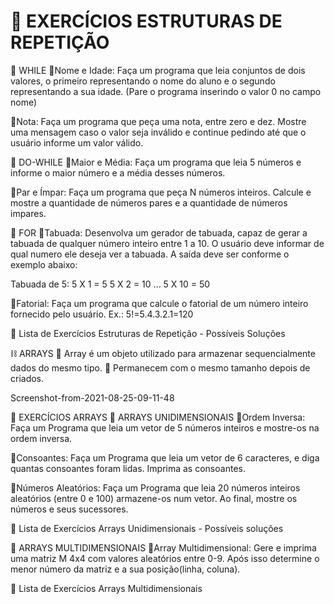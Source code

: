 # 💭 EXERCÍCIOS ESTRUTURAS DE REPETIÇÃO
📝 WHILE
🔸Nome e Idade: Faça um programa que leia conjuntos de dois valores, o primeiro representando o nome do aluno e o segundo representando a sua idade. (Pare o programa inserindo o valor 0 no campo nome)

🔸Nota: Faça um programa que peça uma nota, entre zero e dez. Mostre uma mensagem caso o valor seja inválido e continue pedindo até que o usuário informe um valor válido.

📝 DO-WHILE
🔸Maior e Média: Faça um programa que leia 5 números e informe o maior número e a média desses números.

🔸Par e Ímpar: Faça um programa que peça N números inteiros. Calcule e mostre a quantidade de números pares e a quantidade de números impares.

📝 FOR
🔸Tabuada: Desenvolva um gerador de tabuada, capaz de gerar a tabuada de qualquer número inteiro entre 1 a 10. O usuário deve informar de qual numero ele deseja ver a tabuada. A saída deve ser conforme o exemplo abaixo:

Tabuada de 5:
5 X 1 = 5
5 X 2 = 10
...
5 X 10 = 50

🔸Fatorial: Faça um programa que calcule o fatorial de um número inteiro fornecido pelo usuário.
Ex.: 5!=5.4.3.2.1=120

🔗 Lista de Exercícios Estruturas de Repetição - Possíveis Soluções

⛓️ ARRAYS
🔹 Array é um objeto utilizado para armazenar sequencialmente dados do mesmo tipo.
🔹 Permanecem com o mesmo tamanho depois de criados.

Screenshot-from-2021-08-25-09-11-48

💭 EXERCÍCIOS ARRAYS
📝 ARRAYS UNIDIMENSIONAIS
🔹Ordem Inversa: Faça um Programa que leia um vetor de 5 números inteiros e mostre-os na ordem inversa.

🔹Consoantes: Faça um Programa que leia um vetor de 6 caracteres, e diga quantas consoantes foram lidas. Imprima as consoantes.

🔹Números Aleatórios: Faça um Programa que leia 20 números inteiros aleatórios (entre 0 e 100) armazene-os num vetor. Ao final, mostre os números e seus sucessores.

🔗 Lista de Exercícios Arrays Unidimensionais - Possíveis soluções

📝 ARRAYS MULTIDIMENSIONAIS
🔹Array Multidimensional: Gere e imprima uma matriz M 4x4 com valores aleatórios entre 0-9. Após isso determine o menor número da matriz e a sua posição(linha, coluna).

🔗 Lista de Exercícios Arrays Multidimensionais
